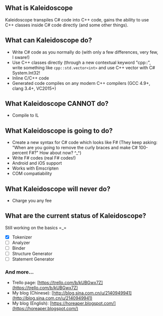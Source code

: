 ## What is Kaleidoscope
Kaleidoscope transpiles C# code into C++ code, gains the ability to use C++ classes inside C# code directly (and some other things).
 
## What can Kaleidoscope do?
* Write C# code as you normally do (with only a few differences, very few, I sware!)
* Use C++ classes directly (through a new contextual keyword "cpp::", write something like `cpp::std.vector<int>` and use C++ vector with C# System.Int32!
* Inline C/C++ code
* Generated code compiles on any modern C++ compilers (GCC 4.9+, clang 3.4+, VC2015+)

## What Kaleidoscope CANNOT do?
* Compile to IL

## What Kaleidoscope is going to do?
* Create a new syntax for C# code which looks like F# (They keep asking: "When are you going to remove the curly braces and make C# 100-percent F#?" How about now? ^_^)
* Write F# codes (real F# codes!)
* Android and iOS support
* Works with Emscripten
* COM compatiability

## What Kaleidoscope will never do?
* Charge you any fee

## What are the current status of Kaleidoscope?
Still working on the basics =_=

- [x] Tokenizer
- [ ] Analyzer
- [ ] Binder
- [ ] Structure Generator
- [ ] Statement Generator

### And more...
* Trello page: [https://trello.com/b/kUBGwx7Z](https://trello.com/b/kUBGwx7Z)
* My blog (Chinese): [http://blog.sina.com.cn/u/2140949941](http://blog.sina.com.cn/u/2140949941)
* My blog (English): [https://horeaper.blogspot.com/](https://horeaper.blogspot.com/)
